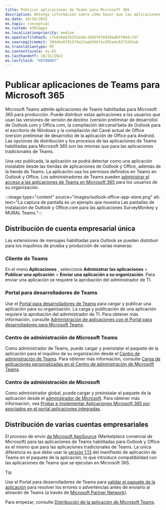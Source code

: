 ```yaml
---
title: Publicar aplicaciones de Teams para Microsoft 365
description: Obtenga información sobre cómo hacer que las aplicaciones de Teams habilitadas para Microsoft 365 sean reconocibles para los usuarios en Teams, Outlook y Office a través de una distribución de inquilino único y multiinquilino.
ms.date: 10/10/2022
ms.topic: conceptual
ms.custom: m365apps
ms.localizationpriority: medium
ms.openlocfilehash: cfe650e676252a16c1665f078938adbff0d4c7d7
ms.sourcegitcommit: 10debe0f01574a21aab54bfac692a4c8373263a8
ms.translationtype: MT
ms.contentlocale: es-ES
ms.lasthandoff: 10/31/2022
ms.locfileid: "68789887"
---
```

# <a name="publish-teams-apps-for-microsoft-365"></a>Publicar aplicaciones de Teams para Microsoft 365

Microsoft Teams admite aplicaciones de Teams habilitadas para Microsoft 365 para producción. Puede distribuir estas aplicaciones a los usuarios que usan las versiones de versión de *destino*  (versión preliminar de desarrollo) de Outlook.com y Office.com, la compilación del *canal* beta de Outlook para el escritorio de Windows y la compilación del Canal actual de Office (versión preliminar de desarrollo) de la aplicación de Office para Android. Las opciones de distribución y los procesos de las aplicaciones de Teams habilitadas para Microsoft 365 son las mismas que para las aplicaciones tradicionales de Teams.

Una vez publicada, la aplicación se podrá detectar como una aplicación instalable desde las tiendas de aplicaciones de Outlook y Office, además de la tienda de Teams. La aplicación usa los permisos definidos en Teams en Outlook y Office. Los administradores de Teams pueden [administrar el acceso a las aplicaciones de Teams en Microsoft 365](/MicrosoftTeams/manage-third-party-teams-apps) para los usuarios de su organización.

:::image type="content" source="images/outlook-office-app-store.png" alt-text="La captura de pantalla es un ejemplo que muestra Las pantallas de instalación de Outlook y Office.com para las aplicaciones SurveyMonkey y MURAL Teams.":::

## <a name="single-tenant-distribution"></a>Distribución de cuenta empresarial única

Las extensiones de mensajes habilitadas para Outlook se pueden distribuir para los inquilinos de prueba y producción de varias maneras:

### <a name="teams-client"></a>Cliente de Teams

En el menú **Aplicaciones** , seleccione **Administrar las aplicaciones** > **Publicar una aplicación** > **Enviar una aplicación a su organización**. Para enviar una aplicación se requiere la aprobación del administrador de TI.

### <a name="teams-developer-portal"></a>Portal para desarrolladores de Teams

Use el [Portal para desarrolladores de Teams](https://dev.teams.microsoft.com/) para cargar y publicar una aplicación para su organización. La carga y publicación de una aplicación requiere la aprobación del administrador de TI. Para obtener más información, consulte [Administración de aplicaciones con el Portal para desarrolladores para Microsoft Teams](../concepts/build-and-test/teams-developer-portal.md).

### <a name="microsoft-teams-admin-center"></a>Centro de administración de Microsoft Teams

Como administrador de Teams, puede cargar y preinstalar el paquete de la aplicación para el inquilino de su organización desde el [Centro de administración de Teams](https://admin.teams.microsoft.com/). Para obtener más información, consulte [Carga de aplicaciones personalizadas en el Centro de administración de Microsoft Teams](/MicrosoftTeams/upload-custom-apps).

### <a name="microsoft-admin-center"></a>Centro de administración de Microsoft

Como administrador global, puede cargar y preinstalar el paquete de la aplicación desde el [administrador de Microsoft](https://admin.microsoft.com/). Para obtener más información, vea [Probar e implementar Aplicaciones Microsoft 365 por asociados en el portal aplicaciones integradas](/microsoft-365/admin/manage/test-and-deploy-microsoft-365-apps).

## <a name="multitenant-distribution"></a>Distribución de varias cuentas empresariales

El proceso de envío [de Microsoft AppSource](https://appsource.microsoft.com/) (Marketplace comercial de Microsoft) para las aplicaciones de Teams habilitadas para Outlook y Office es el mismo que para las aplicaciones tradicionales de Teams. La única diferencia es que debe usar la [versión 1.13](../tabs/how-to/using-teams-client-sdk.md) del manifiesto de aplicación de Teams en el paquete de la aplicación, lo que introduce compatibilidad con las aplicaciones de Teams que se ejecutan en Microsoft 365.

> [!TIP]
> Use el Portal para desarrolladores de Teams para [validar el paquete de la aplicación](https://dev.teams.microsoft.com/validation) para resolver los errores o advertencias antes de enviarlo al almacén de Teams (a través de [Microsoft Partner Network](https://partner.microsoft.com/)).

Para empezar, consulte [Distribución de la aplicación de Microsoft Teams](../concepts/deploy-and-publish/apps-publish-overview.md).
